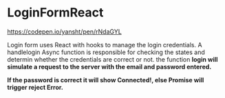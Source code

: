 # LoginFormReact

https://codepen.io/yansht/pen/rNdaGYL

Login form uses React with hooks to manage the login credentials.
A handlelogin Async function is responsible for checking the states and determin whether the credentials are correct or not.
the function <b>login<b> will simulate a request to the server with the email and password entered.

If the password is correct it will show Connected!, else Promise will trigger reject Error.
